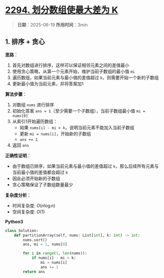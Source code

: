 # [2294. 划分数组使最大差为 K](https://leetcode.cn/problems/partition-array-such-that-maximum-difference-is-k/description/)

> **日期**：2025-06-19
> **所用时间**：3min

## 1. 排序 + 贪心

**思路**：
1. 首先对数组进行排序，这样可以保证相邻元素之间的差值最小
2. 使用贪心策略，从第一个元素开始，维护当前子数组的最小值 `mi`
3. 遍历数组，如果当前元素与最小值的差值超过 `k`，则需要开始一个新的子数组
4. 更新最小值为当前元素，并将答案加1

**算法步骤**：
1. 对数组 `nums` 进行排序
2. 初始化答案 `ans = 1`（至少需要一个子数组），当前子数组最小值 `mi = nums[0]`
3. 从索引1开始遍历数组：
   - 如果 `nums[i] - mi > k`，说明当前元素不能加入当前子数组
   - 更新 `mi = nums[i]`，开始新的子数组
   - `ans += 1`
4. 返回 `ans`

**正确性证明**：
- 由于数组已排序，如果当前元素与最小值的差值超过 `k`，那么后续所有元素与当前最小值的差值都会超过 `k`
- 因此必须开始新的子数组
- 贪心策略保证了子数组数量最少

**复杂度分析**：
- 时间复杂度: $O(n \log n)$
- 空间复杂度: $O(1)$

**Python3**

```python
class Solution:
    def partitionArray(self, nums: List[int], k: int) -> int:
        nums.sort()
        ans, mi = 1, nums[0]

        for i in range(1, len(nums)):
            if nums[i] - mi > k:
                mi = nums[i]
                ans += 1
        return ans
```